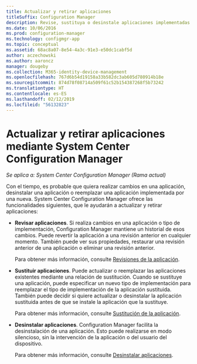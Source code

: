 ```yaml
---
title: Actualizar y retirar aplicaciones
titleSuffix: Configuration Manager
description: Revise, sustituya o desinstale aplicaciones implementadas con System Center Configuration Manager.
ms.date: 10/06/2016
ms.prod: configuration-manager
ms.technology: configmgr-app
ms.topic: conceptual
ms.assetid: 68ac8a07-8e54-4a3c-91e3-e50dc1cabf5d
author: aczechowski
ms.author: aaroncz
manager: dougeby
ms.collection: M365-identity-device-management
ms.openlocfilehash: 767d6b54d19158a33b582dc3ab605d780914b18e
ms.sourcegitcommit: 874d78f08714a509f61c52b154387268f5b73242
ms.translationtype: HT
ms.contentlocale: es-ES
ms.lasthandoff: 02/12/2019
ms.locfileid: "56132823"
---
```

# <a name="update-and-retire-applications-with-system-center-configuration-manager"></a>Actualizar y retirar aplicaciones mediante System Center Configuration Manager

*Se aplica a: System Center Configuration Manager (Rama actual)*


Con el tiempo, es probable que quiera realizar cambios en una aplicación, desinstalar una aplicación o reemplazar una aplicación implementada por una nueva. System Center Configuration Manager ofrece las funcionalidades siguientes, que le ayudarán a actualizar y retirar aplicaciones:  

- **Revisar aplicaciones**. Si realiza cambios en una aplicación o tipo de implementación, Configuration Manager mantiene un historial de esos cambios. Puede revertir la aplicación a una revisión anterior en cualquier momento. También puede ver sus propiedades, restaurar una revisión anterior de una aplicación o eliminar una revisión anterior.  

  Para obtener más información, consulte [Revisiones de la aplicación](revise-and-supersede-applications.md#application-revisions).  

- **Sustituir aplicaciones**. Puede actualizar o reemplazar las aplicaciones existentes mediante una relación de sustitución. Cuando se sustituye una aplicación, puede especificar un nuevo tipo de implementación para reemplazar el tipo de implementación de la aplicación sustituida. También puede decidir si quiere actualizar o desinstalar la aplicación sustituida antes de que se instale la aplicación que la sustituye.  

  Para obtener más información, consulte [Sustitución de la aplicación](revise-and-supersede-applications.md#application-supersedence).  

- **Desinstalar aplicaciones**. Configuration Manager facilita la desinstalación de una aplicación. Esto puede realizarse en modo silencioso, sin la intervención de la aplicación o del usuario del dispositivo.  

  Para obtener más información, consulte [Desinstalar aplicaciones](uninstall-applications.md).  
